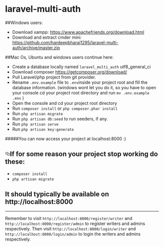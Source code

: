# laravel-multi-auth

<article><p>##Windows users:</p>
<ul>
<li>Download xampp: <a href="https://www.apachefriends.org/download.html" target="_blank">https://www.apachefriends.org/download.html</a></li>
<li>Download and extract cmder mini: <a href="https://github.com/hardeepbharaj1295/laravel-multi-auth/archive/master.zip" target="_blank">https://github.com/hardeepbharaj1295/laravel-multi-auth/archive/master.zip</a></li>
</ul>
<p>##Mac Os, Ubuntu and windows users continue here:</p>
<ul>
<li>Create a database locally named <code>laravel_multi_auth</code> utf8_general_ci</li>
<li>Download composer <a href="https://getcomposer.org/download/" target="_blank" rel="nofollow">https://getcomposer.org/download/</a></li>
<li>Pull Laravel/php project from git provider.</li>
<li>Rename <code>.env.example</code> file to <code>.env</code>inside your project root and fill the database information.
(windows wont let you do it, so you have to open your console cd your project root directory and run <code>mv .env.example .env</code> )</li>
<li>Open the console and cd your project root directory</li>
<li>Run <code>composer install</code> or <code>php composer.phar install</code></li>
<li>Run <code>php artisan migrate</code></li>
<li>Run <code>php artisan db:seed</code> to run seeders, if any.</li>
<li>Run <code>php artisan serve</code></li>
    <li>Run <code>php artisan key:generate</code></li>    
</ul>

<p>#####You can now access your project at localhost:8000 :)</p>
<h2><a id="user-content-if-for-some-reason-your-project-stop-working-do-these" class="anchor" aria-hidden="true" href="#if-for-some-reason-your-project-stop-working-do-these"><svg class="octicon octicon-link" viewBox="0 0 16 16" version="1.1" width="16" height="16" aria-hidden="true"><path fill-rule="evenodd" d="M4 9h1v1H4c-1.5 0-3-1.69-3-3.5S2.55 3 4 3h4c1.45 0 3 1.69 3 3.5 0 1.41-.91 2.72-2 3.25V8.59c.58-.45 1-1.27 1-2.09C10 5.22 8.98 4 8 4H4c-.98 0-2 1.22-2 2.5S3 9 4 9zm9-3h-1v1h1c1 0 2 1.22 2 2.5S13.98 12 13 12H9c-.98 0-2-1.22-2-2.5 0-.83.42-1.64 1-2.09V6.25c-1.09.53-2 1.84-2 3.25C6 11.31 7.55 13 9 13h4c1.45 0 3-1.69 3-3.5S14.5 6 13 6z"></path></svg></a>If for some reason your project stop working do these:</h2>
<ul>
<li><code>composer install</code></li>
<li><code>php artisan migrate</code></li>
</ul>
<h2>It should typically be available on http://localhost:8000</h2>
<hr>
<p>Remember to visit <code>http://localhost:8000/register/writer</code> and <code>http://localhost:8000/register/admin</code> to register writers and admins respectively. Then visit  <code>http://localhost:8000/login/writer</code> and <code>http://localhost:8000/login/admin</code> to login the writers and admins respectively.</p>
</article>
